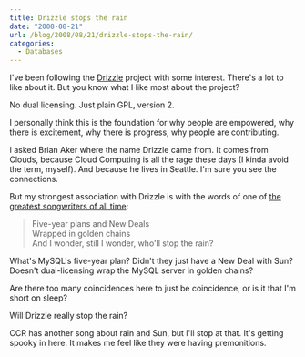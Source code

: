 ```yaml
---
title: Drizzle stops the rain
date: "2008-08-21"
url: /blog/2008/08/21/drizzle-stops-the-rain/
categories:
  - Databases
---
```

I've been following the [Drizzle][1] project with some interest. There's a lot to like about it. But you know what I like most about the project?

No dual licensing. Just plain GPL, version 2.

I personally think this is the foundation for why people are empowered, why there is excitement, why there is progress, why people are contributing.

<!--more-->

I asked Brian Aker where the name Drizzle came from. It comes from Clouds, because Cloud Computing is all the rage these days (I kinda avoid the term, myself). And because he lives in Seattle. I'm sure you see the connections.

But my strongest association with Drizzle is with the words of one of [the greatest songwriters of all time][2]:

> Five-year plans and New Deals  
> Wrapped in golden chains  
> And I wonder, still I wonder, who'll stop the rain?

What's MySQL's five-year plan? Didn't they just have a New Deal with Sun? Doesn't dual-licensing wrap the MySQL server in golden chains?

Are there too many coincidences here to just be coincidence, or is it that I'm short on sleep?

Will Drizzle really stop the rain?

CCR has another song about rain and Sun, but I'll stop at that. It's getting spooky in here. It makes me feel like they were having premonitions.

 [1]: https://launchpad.net/drizzle
 [2]: http://en.wikipedia.org/wiki/Creedence_Clearwater_Revival
